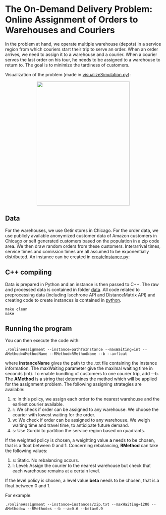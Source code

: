 # The On-Demand Delivery Problem: Online Assignment of Orders to Warehouses and Couriers

In the problem at hand, we operate multiple warehouse (depots) in a service region from which couriers start their trip to serve an order. When an order arrives, we need to assign it to a warehouse and a courier. When a courier serves the last order on his tour, he needs to be assigned to a warehouse to return to. The goal is to minimize the tardiness of customers.

Visualization of the problem (made in [visualizeSimulation.py](python/visualizeSimulation.py)):

<p align="center">
<img src="animation.gif" width="300" height="400" align="center">
</p>


## Data
For the warehouses, we use Getir stores in Chicago. For the order data, we use publicly available anonymized customer data of Amazon customers in Chicago or self generated customers based on the population in a zip code area. We then draw random orders from these customers. Interarrival times, service times and comission times are all assumed to be exponentially distributed. An instance can be created in [createInstance.py](python/createInstance.py):


## C++ compiling 
Data is prepared in Python and an instance is then passed to C++. The raw and processed data is contained in folder [data](data). All code related to preprocessing data (including Isochrone API and DistanceMatrix API) and creating code to create instances is contained in [python](python).

```
make clean
make
```

## Running the program

You can then execute the code with:

```
./onlineAssignment --instance=pathToInstance --maxWaiting=int --AMethod=AMethodName --RMethod=RMethodName --b --a=float
```

where **instanceName** gives the path to the .txt file containing the instance information. The maxWaiting parameter give the maximal waiting time in seconds (int). To enable bundling of customers to one courier trip, add --b. The **AMethod** is a string that determines the method which will be applied for the assignment problem. The following assigning strategies are available:

1. n: In this policy, we assign each order to the nearest warehouse and the earliest courier available.
2. r: We check if order can be assigned to any warehouse. We choose the courier with lowest waiting for the order.
2. w: We check if order can be assigned to any warehouse. We weigh waiting time and travel time, to anticipate future demand.
3. s: Use Gurobi to partition the service region based on quadrants. 

If the weighted policy is chosen, a weighting value **a** needs to be chosen, that is a float between 0 and 1.
Concerning rebalancing, **RMethod** can take the following values:

1. s: Static. No rebalancing occurs.
2. l: Level: Assign the courier to the nearest warehouse but check that each warehouse remains at a certain level.

If the level policy is chosen, a level value **beta** needs to be chosen, that is a float between 0 and 1.

For example:

```
./onlineAssignment --instance=instances/zip.txt --maxWaiting=1200 --AMethod=w --RMethod=s --b --a=0.6 --beta=0.9
```